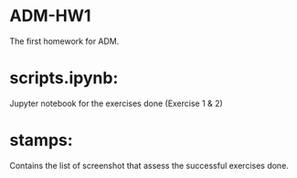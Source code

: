 # ADM-HW1

The first homework for ADM.

# scripts.ipynb:

Jupyter notebook for the exercises done (Exercise 1 & 2)

# stamps:

Contains the list of screenshot that assess the successful exercises done.
